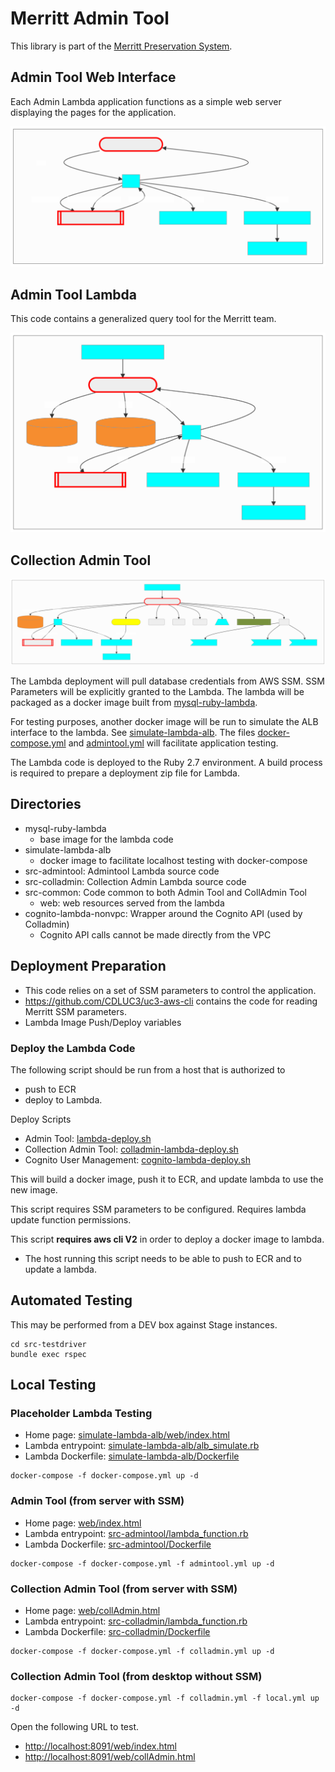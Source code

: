 # Merritt Admin Tool

This library is part of the [Merritt Preservation System](https://github.com/CDLUC3/mrt-doc).

## Admin Tool Web Interface 
Each Admin Lambda application functions as a simple web server displaying the pages for the application.

[![Admin Tool Web App](https://github.com/CDLUC3/mrt-doc/raw/main/diagrams/admin-spa.mmd.svg)](https://cdluc3.github.io/mrt-doc/diagrams/admin-spa)

## Admin Tool Lambda
This code contains a generalized query tool for the Merritt team.

[![Admin Tool Flow Chart](https://github.com/CDLUC3/mrt-doc/raw/main/diagrams/admin-lambda.mmd.svg)](https://cdluc3.github.io/mrt-doc/diagrams/admin-lambda)

## Collection Admin Tool

[![Colladmin Tool Flow Chart](https://github.com/CDLUC3/mrt-doc/raw/main/diagrams/colladmin.mmd.svg)](https://cdluc3.github.io/mrt-doc/diagrams/colladmin)

The Lambda deployment will pull database credentials from AWS SSM.  SSM Parameters will be explicitly granted to the Lambda.  The lambda will be packaged as a docker image built from [mysql-ruby-lambda](mysql-ruby-lambda).

For testing purposes, another docker image will be run to simulate the ALB interface to the lambda.  See [simulate-lambda-alb](simulate-lambda-alb).  The files [docker-compose.yml](docker-compose.yml) and [admintool.yml](admintool.yml) will facilitate application testing.

The Lambda code is deployed to the Ruby 2.7 environment.  A build process is required to prepare a deployment zip file for Lambda.

## Directories
- mysql-ruby-lambda
  - base image for the lambda code
- simulate-lambda-alb
  - docker image to facilitate localhost testing with docker-compose
- src-admintool: Admintool Lambda source code
- src-colladmin: Collection Admin Lambda source code
- src-common: Code common to both Admin Tool and CollAdmin Tool
  - web: web resources served from the lambda
- cognito-lambda-nonvpc: Wrapper around the Cognito API (used by Colladmin)
  - Cognito API calls cannot be made directly from the VPC 
## Deployment Preparation
- This code relies on a set of SSM parameters to control the application.
- https://github.com/CDLUC3/uc3-aws-cli contains the code for reading Merritt SSM parameters.
- Lambda Image Push/Deploy variables

### Deploy the Lambda Code

The following script should be run from a host that is authorized to 
- push to ECR
- deploy to Lambda.

Deploy Scripts
- Admin Tool: [lambda-deploy.sh](lambda-deploy.sh)
- Collection Admin Tool: [colladmin-lambda-deploy.sh](colladmin-lambda-deploy.sh)
- Cognito User Management: [cognito-lambda-deploy.sh](colladmin-lambda-deploy.sh)

This will build a docker image, push it to ECR, and update lambda to use the new image.

This script requires SSM parameters to be configured.  Requires lambda update function permissions.

This script **requires aws cli V2** in order to deploy a docker image to lambda.  
- The host running this script needs to be able to push to ECR and to update a lambda.

## Automated Testing

This may be performed from a DEV box against Stage instances.

```
cd src-testdriver
bundle exec rspec
```

## Local Testing

### Placeholder Lambda Testing
- Home page: [simulate-lambda-alb/web/index.html](simulate-lambda-alb/web/index.html)
- Lambda entrypoint: [simulate-lambda-alb/alb_simulate.rb](simulate-lambda-alb/alb_simulate.rb)
- Lambda Dockerfile: [simulate-lambda-alb/Dockerfile](simulate-lambda-alb/Dockerfile)

```
docker-compose -f docker-compose.yml up -d
```

### Admin Tool (from server with SSM)
- Home page: [web/index.html](web/index.html)
- Lambda entrypoint: [src-admintool/lambda_function.rb](src-admintool/lambda_function.rb)
- Lambda Dockerfile: [src-admintool/Dockerfile](src-admintool/Dockerfile)
```
docker-compose -f docker-compose.yml -f admintool.yml up -d
```

### Collection Admin Tool (from server with SSM)
- Home page: [web/collAdmin.html](web/collAdmin.html)
- Lambda entrypoint: [src-colladmin/lambda_function.rb](src-colladmin/lambda_function.rb)
- Lambda Dockerfile: [src-colladmin/Dockerfile](src-colladmin/Dockerfile)
```
docker-compose -f docker-compose.yml -f colladmin.yml up -d
```

### Collection Admin Tool (from desktop without SSM)
```
docker-compose -f docker-compose.yml -f colladmin.yml -f local.yml up -d
```

Open the following URL to test.

- [http://localhost:8091/web/index.html](http://localhost:8091/web/index.html)
- [http://localhost:8091/web/collAdmin.html](http://localhost:8091/web/collAdmin.html)
